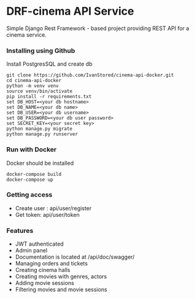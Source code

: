 # DRF-cinema API Service

Simple Django Rest Framework - based project providing REST API for a cinema service.


### Installing using Github
Install PostgresSQL and create db

```
git clone https://github.com/IvanStored/cinema-api-docker.git
cd cinema-api-docker
python -m venv venv
source venv/bin/activate
pip install -r requirements.txt
set DB_HOST=<your db hostname>
set DB_NAME=<your db name>
set DB_USER=<your db username>
set DB_PASSWORD=<your db user password>
set SECRET_KEY=<your secret key>
python manage.py migrate
python manage.py runserver
```
### Run with Docker
Docker should be installed

```
docker-compose build
docker-compose up
```

### Getting access
* Create user : api/user/register
* Get token: api/user/token

### Features
* JWT authenticated
* Admin panel
* Documentation is located at /api/doc/swagger/
* Managing orders and tickets
* Creating cinema halls
* Creating movies with genres, actors
* Adding movie sessions
* Filtering movies and movie sessions
